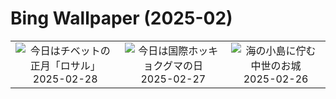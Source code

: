 # Bing Wallpaper (2025-02)

|  |  |  |
|:---:|:---:|:---:|
| ![](https://www.bing.com/th?id=OHR.BhutanMonastery_JA-JP1458270567_400x240.jpg "今日はチベットの正月「ロサル」") 2025-02-28 | ![](https://www.bing.com/th?id=OHR.PolarCub_JA-JP1257956041_400x240.jpg "今日は国際ホッキョクグマの日") 2025-02-27 | ![](https://www.bing.com/th?id=OHR.ArgyllStalker_JA-JP1121064297_400x240.jpg "海の小島に佇む中世のお城") 2025-02-26 |
